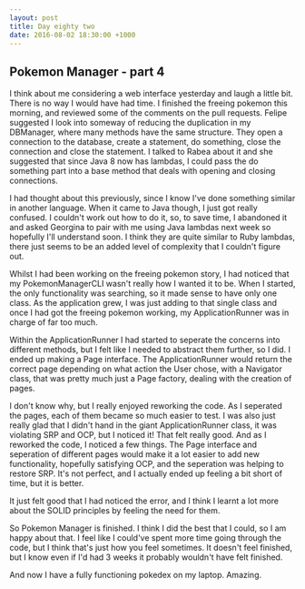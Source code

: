 ```yaml
---
layout: post
title: Day eighty two
date: 2016-08-02 18:30:00 +1000
---
```


Pokemon Manager - part 4
-------------------------------

I think about me considering a web interface yesterday and laugh a little bit.  There is no way I would have had time.  I finished the freeing pokemon this morning, and reviewed some of the comments on the pull requests.  Felipe suggested I look into someway of reducing the duplication in my DBManager, where many methods have the same structure.  They open a connection to the database, create a statement, do something, close the connection and close the statement.  I talked to Rabea about it and she suggested that since Java 8 now has lambdas, I could pass the do something part into a base method that deals with opening and closing connections.

I had thought about this previously, since I know I've done something similar in another language.  When it came to Java though, I just got really confused.  I couldn't work out how to do it, so, to save time, I abandoned it and asked Georgina to pair with me using Java lambdas next week so hopefully I'll understand soon.  I think they are quite similar to Ruby lambdas, there just seems to be an added level of complexity that I couldn't figure out.

Whilst I had been working on the freeing pokemon story, I had noticed that my PokemonManagerCLI wasn't really how I wanted it to be.  When I started, the only functionality was searching, so it made sense to have only one class.  As the application grew, I was just adding to that single class and once I had got the freeing pokemon working, my ApplicationRunner was in charge of far too much.

Within the ApplicationRunner I had started to seperate the concerns into different methods, but I felt like I needed to abstract them further, so I did.  I ended up making a Page interface.  The ApplicationRunner would return the correct page depending on what action the User chose, with a Navigator class, that was pretty much just a Page factory, dealing with the creation of pages.

I don't know why, but I really enjoyed reworking the code.  As I seperated the pages, each of them became so much easier to test.  I was also just really glad that I didn't hand in the giant ApplicationRunner class, it was violating SRP and OCP, but I noticed it!  That felt really good.  And as I reworked the code, I noticed a few things.  The Page interface and seperation of different pages would make it a lot easier to add new functionality, hopefully satisfying OCP, and the seperation was helping to restore SRP.  It's not perfect, and I actually ended up feeling a bit short of time, but it is better.

It just felt good that I had noticed the error, and I think I learnt a lot more about the SOLID principles by feeling the need for them.

So Pokemon Manager is finished.  I think I did the best that I could, so I am happy about that.  I feel like I could've spent more time going through the code, but I think that's just how you feel sometimes.  It doesn't feel finished, but I know even if I'd had 3 weeks it probably wouldn't have felt finished.

And now I have a fully functioning pokedex on my laptop.  Amazing.
